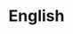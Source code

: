 ---
title: "English"
description: "Notes on learning English — from test prep to daily expressions."
image: "category_english.png"

# Badge style
style:
    background: "#DF7417"
    color: "#fff"
---